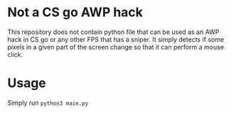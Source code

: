 # Not a CS go AWP hack 

This repository does not contain python file that can be used as an AWP hack in CS go or any other FPS that has a sniper.
It simply detects if some pixels in a given part of the screen change so that it can perform a mouse click.

# Usage

Simply run
```python3 main.py```
